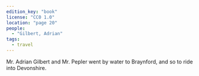 ```yaml
---
edition_key: "book"
license: "CC0 1.0"
location: "page 20"
people:
  - "Gilbert, Adrian"
tags:
  - travel
---
```

Mr. Adrian Gilbert and Mr. Pepler went
by water to Braynford, and so to ride into Devonshire.
